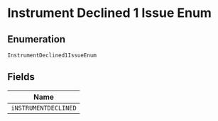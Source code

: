 
# Instrument Declined 1 Issue Enum

## Enumeration

`InstrumentDeclined1IssueEnum`

## Fields

| Name |
|  --- |
| `iNSTRUMENTDECLINED` |

